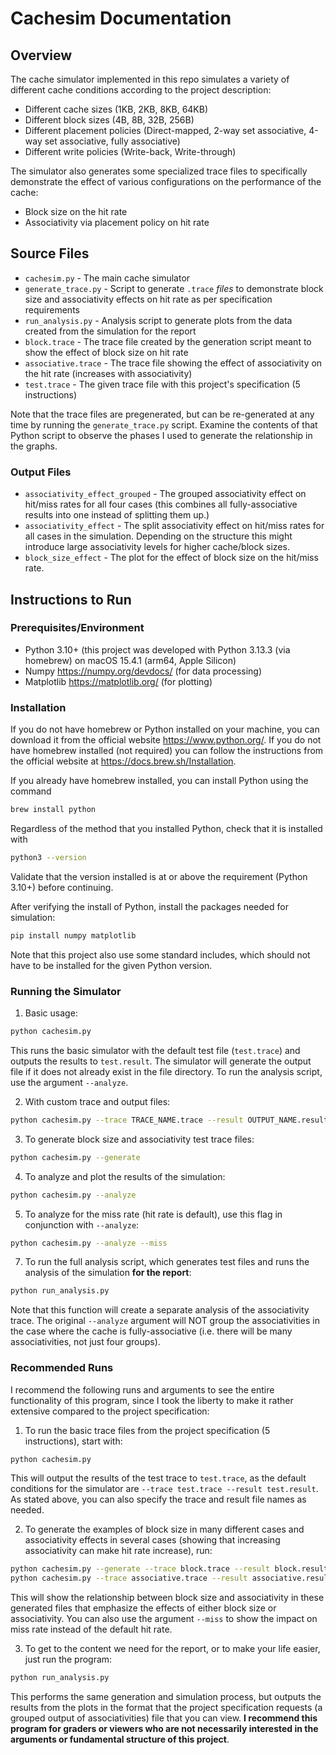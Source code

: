 # Cachesim Documentation

## Overview
The cache simulator implemented in this repo simulates a variety of different cache conditions according to the project description:
* Different cache sizes (1KB, 2KB, 8KB, 64KB)
* Different block sizes (4B, 8B, 32B, 256B)
* Different placement policies (Direct-mapped, 2-way set associative, 4-way set associative, fully associative)
* Different write policies (Write-back, Write-through)

The simulator also generates some specialized trace files to specifically demonstrate the effect of various configurations on the performance of the cache:
* Block size on the hit rate
* Associativity via placement policy on hit rate

## Source Files
* `cachesim.py` - The main cache simulator
* `generate_trace.py` - Script to generate `.trace` *files* to demonstrate block size and associativity effects on hit rate as per specification requirements
* `run_analysis.py` - Analysis script to generate plots from the data created from the simulation for the report
* `block.trace` - The trace file created by the generation script meant to show the effect of block size on hit rate
* `associative.trace` - The trace file showing the effect of associativity on the hit rate (increases with associativity)
* `test.trace` - The given trace file with this project's specification (5 instructions)

Note that the trace files are pregenerated, but can be re-generated at any time by running the `generate_trace.py` script. Examine the contents of that Python script to observe the phases I used to generate the relationship in the graphs.

### Output Files
* `associativity_effect_grouped` - The grouped associativity effect on hit/miss rates for all four cases (this combines all fully-associative results into one instead of splitting them up.)
* `associativity_effect` - The split associativity effect on hit/miss rates for all cases in the simulation. Depending on the structure this might introduce large associativity levels for higher cache/block sizes.
* `block_size_effect` - The plot for the effect of block size on the hit/miss rate.


## Instructions to Run
### Prerequisites/Environment
* Python 3.10+ (this project was developed with Python 3.13.3 (via homebrew) on macOS 15.4.1 (arm64, Apple Silicon)
* Numpy https://numpy.org/devdocs/ (for data processing)
* Matplotlib https://matplotlib.org/ (for plotting)

### Installation
If you do not have homebrew or Python installed on your machine, you can download it from the official website https://www.python.org/. If you do not have homebrew installed (not required) you can follow the instructions from the official website at https://docs.brew.sh/Installation.

If you already have homebrew installed, you can install Python using the command
``` sh
brew install python
```

Regardless of the method that you installed Python, check that it is installed with
``` sh
python3 --version
```

Validate that the version installed is at or above the requirement (Python 3.10+) before continuing.

After verifying the install of Python, install the packages needed for simulation:

``` sh
pip install numpy matplotlib
```

Note that this project also use some standard includes, which should not have to be installed for the given Python version.

### Running the Simulator

1. Basic usage:
``` sh
python cachesim.py
```

This runs the basic simulator with the default test file (`test.trace`) and outputs the results to `test.result`. The simulator will generate the output file if it does not already exist in the file directory. To run the analysis script, use the argument ``` --analyze ```.

2. With custom trace and output files:
``` sh
python cachesim.py --trace TRACE_NAME.trace --result OUTPUT_NAME.result
```

3. To generate block size and associativity test trace files:
``` sh
python cachesim.py --generate
```

4. To analyze and plot the results of the simulation:
``` sh
python cachesim.py --analyze
```

5. To analyze for the miss rate (hit rate is default), use this flag in conjunction with ```--analyze```:
``` sh
python cachesim.py --analyze --miss
```

7. To run the full analysis script, which generates test files and runs the analysis of the simulation **for the report**:
``` sh
python run_analysis.py
```

Note that this function will create a separate analysis of the associativity trace. The original ```--analyze``` argument will NOT group the associativities in the case where the cache is fully-associative (i.e. there will be many associativities, not just four groups).

### Recommended Runs
I recommend the following runs and arguments to see the entire functionality of this program, since I took the liberty to make it rather extensive compared to the project specification:

1. To run the basic trace files from the project specification (5 instructions), start with:
``` sh
python cachesim.py
```

This will output the results of the test trace to ```test.trace```, as the default conditions for the simulator are ```--trace test.trace --result test.result```. As stated above, you can also specify the trace and result file names as needed.

2. To generate the examples of block size in many different cases and associativity effects in several cases (showing that increasing associativity can make hit rate increase), run:
``` sh
python cachesim.py --generate --trace block.trace --result block.result --analyze
python cachesim.py --trace associative.trace --result associative.result --analyze
```

This will show the relationship between block size and associativity in these generated files that emphasize the effects of either block size or associativity. You can also use the argument ```--miss``` to show the impact on miss rate instead of the default hit rate.

3. To get to the content we need for the report, or to make your life easier, just run the program:
``` sh
python run_analysis.py
```

This performs the same generation and simulation process, but outputs the results from the plots in the format that the project specification requests (a grouped output of associativities) file that you can view. **I recommend this program for graders or viewers who are not necessarily interested in the arguments or fundamental structure of this project**.
